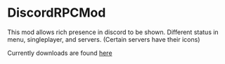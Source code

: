 # DiscordRPCMod
This mod allows rich presence in discord to be shown. Different status in menu, singleplayer, and servers. (Certain servers have their icons)


Currently downloads are found [here](https://github.com/Fernthedev/DiscordRPCMod/releases)
